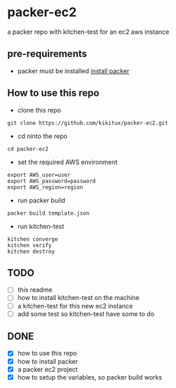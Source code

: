 # packer-ec2
a packer repo with kitchen-test for an ec2 aws instance

## pre-requirements

- packer must be installed [install packer](https://packer.io/intro/getting-started/install.html#precompiled-binaries)

## How to use this repo

- clone this repo
```
git clone https://github.com/kikitux/packer-ec2.git
```

- cd ninto the repo
```
cd packer-ec2
```

- set the required AWS environment
```
export AWS_user=user
export AWS_password=password
export AWS_region=region
```

- run packer build
```
packer build template.json
```

- run kitchen-test
```
kitchen converge
kitchen verify
kitchen destroy
```

## TODO

- [ ] this readme
- [ ] how to install kitchen-test on the machine
- [ ] a kitchen-test for this new ec2 instance
- [ ] add some test so kitchen-test have some to do

## DONE
- [x] how to use this repo
- [x] how to install packer
- [x] a packer ec2 project
- [x] how to setup the variables, so packer build works
